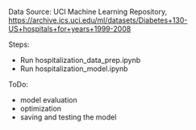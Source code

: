 Data Source: UCI Machine Learning Repository, https://archive.ics.uci.edu/ml/datasets/Diabetes+130-US+hospitals+for+years+1999-2008

Steps:
- Run hospitalization_data_prep.ipynb
- Run hospitalization_model.ipynb

ToDo:
- model evaluation
- optimization
- saving and testing the model

